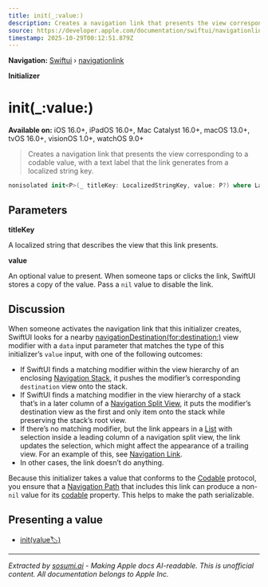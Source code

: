 ```yaml
---
title: init(_:value:)
description: Creates a navigation link that presents the view corresponding to a codable value, with a text label that the link generates from a localized string key.
source: https://developer.apple.com/documentation/swiftui/navigationlink/init(_:value:)
timestamp: 2025-10-29T00:12:51.879Z
---
```


**Navigation:** [Swiftui](/documentation/swiftui) › [navigationlink](/documentation/swiftui/navigationlink)

**Initializer**

# init(_:value:)

**Available on:** iOS 16.0+, iPadOS 16.0+, Mac Catalyst 16.0+, macOS 13.0+, tvOS 16.0+, visionOS 1.0+, watchOS 9.0+

> Creates a navigation link that presents the view corresponding to a codable value, with a text label that the link generates from a localized string key.

```swift
nonisolated init<P>(_ titleKey: LocalizedStringKey, value: P?) where Label == Text, P : Decodable, P : Encodable, P : Hashable
```

## Parameters

**titleKey**

A localized string that describes the view that this link presents.



**value**

An optional value to present. When someone taps or clicks the link, SwiftUI stores a copy of the value. Pass a `nil` value to disable the link.



## Discussion

When someone activates the navigation link that this initializer creates, SwiftUI looks for a nearby [navigationDestination(for:destination:)](/documentation/swiftui/view/navigationdestination(for:destination:)) view modifier with a `data` input parameter that matches the type of this initializer’s `value` input, with one of the following outcomes:

- If SwiftUI finds a matching modifier within the view hierarchy of an enclosing [Navigation Stack](/documentation/swiftui/navigationstack), it pushes the modifier’s corresponding `destination` view onto the stack.
- If SwiftUI finds a matching modifier in the view hierarchy of a stack that’s in a later column of a [Navigation Split View](/documentation/swiftui/navigationsplitview), it puts the modifier’s destination view as the first and only item onto the stack while preserving the stack’s root view.
- If there’s no matching modifier, but the link appears in a [List](/documentation/swiftui/list) with selection inside a leading column of a navigation split view, the link updates the selection, which might affect the appearance of a trailing view. For an example of this, see [Navigation Link](/documentation/swiftui/navigationlink).
- In other cases, the link doesn’t do anything.

Because this initializer takes a value that conforms to the [Codable](/documentation/Swift/Codable) protocol, you ensure that a [Navigation Path](/documentation/swiftui/navigationpath) that includes this link can produce a non-`nil` value for its [codable](/documentation/swiftui/navigationpath/codable) property. This helps to make the path serializable.

## Presenting a value

- [init(value:label:)](/documentation/swiftui/navigationlink/init(value:label:))

---

*Extracted by [sosumi.ai](https://sosumi.ai) - Making Apple docs AI-readable.*
*This is unofficial content. All documentation belongs to Apple Inc.*
